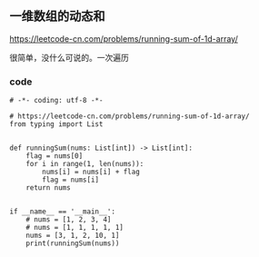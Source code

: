 ##  一维数组的动态和



https://leetcode-cn.com/problems/running-sum-of-1d-array/


很简单，没什么可说的。一次遍历


### code

```
# -*- coding: utf-8 -*-

# https://leetcode-cn.com/problems/running-sum-of-1d-array/
from typing import List


def runningSum(nums: List[int]) -> List[int]:
    flag = nums[0]
    for i in range(1, len(nums)):
        nums[i] = nums[i] + flag
        flag = nums[i]
    return nums


if __name__ == '__main__':
    # nums = [1, 2, 3, 4]
    # nums = [1, 1, 1, 1, 1]
    nums = [3, 1, 2, 10, 1]
    print(runningSum(nums))
```



